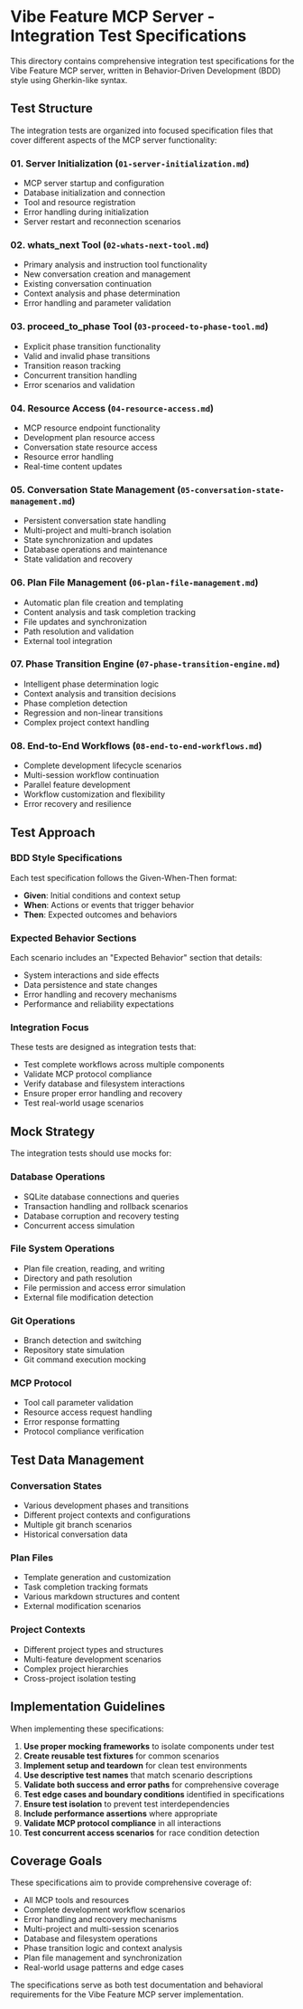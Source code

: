 # Vibe Feature MCP Server - Integration Test Specifications

This directory contains comprehensive integration test specifications for the Vibe Feature MCP server, written in Behavior-Driven Development (BDD) style using Gherkin-like syntax.

## Test Structure

The integration tests are organized into focused specification files that cover different aspects of the MCP server functionality:

### 01. Server Initialization (`01-server-initialization.md`)

- MCP server startup and configuration
- Database initialization and connection
- Tool and resource registration
- Error handling during initialization
- Server restart and reconnection scenarios

### 02. whats_next Tool (`02-whats-next-tool.md`)

- Primary analysis and instruction tool functionality
- New conversation creation and management
- Existing conversation continuation
- Context analysis and phase determination
- Error handling and parameter validation

### 03. proceed_to_phase Tool (`03-proceed-to-phase-tool.md`)

- Explicit phase transition functionality
- Valid and invalid phase transitions
- Transition reason tracking
- Concurrent transition handling
- Error scenarios and validation

### 04. Resource Access (`04-resource-access.md`)

- MCP resource endpoint functionality
- Development plan resource access
- Conversation state resource access
- Resource error handling
- Real-time content updates

### 05. Conversation State Management (`05-conversation-state-management.md`)

- Persistent conversation state handling
- Multi-project and multi-branch isolation
- State synchronization and updates
- Database operations and maintenance
- State validation and recovery

### 06. Plan File Management (`06-plan-file-management.md`)

- Automatic plan file creation and templating
- Content analysis and task completion tracking
- File updates and synchronization
- Path resolution and validation
- External tool integration

### 07. Phase Transition Engine (`07-phase-transition-engine.md`)

- Intelligent phase determination logic
- Context analysis and transition decisions
- Phase completion detection
- Regression and non-linear transitions
- Complex project context handling

### 08. End-to-End Workflows (`08-end-to-end-workflows.md`)

- Complete development lifecycle scenarios
- Multi-session workflow continuation
- Parallel feature development
- Workflow customization and flexibility
- Error recovery and resilience

## Test Approach

### BDD Style Specifications

Each test specification follows the Given-When-Then format:

- **Given**: Initial conditions and context setup
- **When**: Actions or events that trigger behavior
- **Then**: Expected outcomes and behaviors

### Expected Behavior Sections

Each scenario includes an "Expected Behavior" section that details:

- System interactions and side effects
- Data persistence and state changes
- Error handling and recovery mechanisms
- Performance and reliability expectations

### Integration Focus

These tests are designed as integration tests that:

- Test complete workflows across multiple components
- Validate MCP protocol compliance
- Verify database and filesystem interactions
- Ensure proper error handling and recovery
- Test real-world usage scenarios

## Mock Strategy

The integration tests should use mocks for:

### Database Operations

- SQLite database connections and queries
- Transaction handling and rollback scenarios
- Database corruption and recovery testing
- Concurrent access simulation

### File System Operations

- Plan file creation, reading, and writing
- Directory and path resolution
- File permission and access error simulation
- External file modification detection

### Git Operations

- Branch detection and switching
- Repository state simulation
- Git command execution mocking

### MCP Protocol

- Tool call parameter validation
- Resource access request handling
- Error response formatting
- Protocol compliance verification

## Test Data Management

### Conversation States

- Various development phases and transitions
- Different project contexts and configurations
- Multiple git branch scenarios
- Historical conversation data

### Plan Files

- Template generation and customization
- Task completion tracking formats
- Various markdown structures and content
- External modification scenarios

### Project Contexts

- Different project types and structures
- Multi-feature development scenarios
- Complex project hierarchies
- Cross-project isolation testing

## Implementation Guidelines

When implementing these specifications:

1. **Use proper mocking frameworks** to isolate components under test
2. **Create reusable test fixtures** for common scenarios
3. **Implement setup and teardown** for clean test environments
4. **Use descriptive test names** that match scenario descriptions
5. **Validate both success and error paths** for comprehensive coverage
6. **Test edge cases and boundary conditions** identified in specifications
7. **Ensure test isolation** to prevent test interdependencies
8. **Include performance assertions** where appropriate
9. **Validate MCP protocol compliance** in all interactions
10. **Test concurrent access scenarios** for race condition detection

## Coverage Goals

These specifications aim to provide comprehensive coverage of:

- All MCP tools and resources
- Complete development workflow scenarios
- Error handling and recovery mechanisms
- Multi-project and multi-session scenarios
- Database and filesystem operations
- Phase transition logic and context analysis
- Plan file management and synchronization
- Real-world usage patterns and edge cases

The specifications serve as both test documentation and behavioral requirements for the Vibe Feature MCP server implementation.
